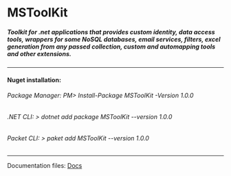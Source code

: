 # MSToolKit

##### Toolkit for .net applications that provides custom identity, data access tools, wrappers for some NoSQL databases, email services, filters, excel generation from any passed collection, custom and automapping tools and other extensions.

------------
#### Nuget installation:

###### Package Manager: PM> Install-Package MSToolKit -Version 1.0.0
###### .NET CLI: > dotnet add package MSToolKit --version 1.0.0
###### Packet CLI: > paket add MSToolKit --version 1.0.0
------------

Documentation files: [Docs](https://github.com/msotiroff/MSToolKit/tree/master/source/1.0/MSToolKit.All/Documentation "Docs")
